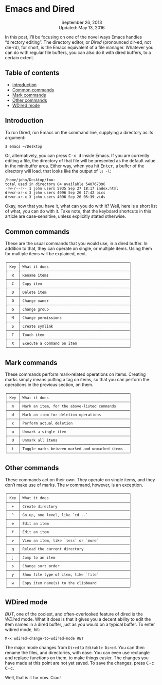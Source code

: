 Emacs and Dired
===============

<center>September 26, 2013</center>
<center>Updated: May 13, 2016</center>

In this post, I’ll be focusing on one of the novel ways Emacs handles
“directory editing”. The directory editor, or _Dired_ (pronounced
dir-ed, not die-rd), for short, is the Emacs equivalent of a file
manager. Whatever you can do with regular file buffers, you can also
do it with dired buffers, to a certain extent.


## Table of contents

* [Introduction](#introduction)
* [Common commands](#commoncommands)
* [Mark commands](#markcommands)
* [Other commands](#othercommands)
* [WDired mode](#wdired)


## Introduction <a name="introduction"></a>

To run Dired, run Emacs on the command line, supplying a directory as
its argument:

```bash
$ emacs ~/Desktop
```

Or, alternatively, you can press <kbd>C-x d</kbd> inside Emacs. If you
are currently editing a file, the directory of that file will be
presented as the default value in the minibuffer area. Either way,
when you hit <kbd>Enter</kbd>, a buffer of the directory will load,
that looks like the output of `ls -l`:

```
/home/john/Desktop/foo:
total used in directory 84 available 540767396
-rw-r--r-- 1 john users 5935 Sep 27 18:17 index.html
drwxr-xr-x 3 john users 4096 Sep 26 17:42 pics
drwxr-xr-x 3 john users 4096 Sep 26 05:39 vids
```

Okay, now that you have it, what can you do with it? Well, here is a
short list of what, you can do with it. Take note, that the keyboard
shortcuts in this article are case-sensitive, unless explicitly stated
otherwise.


## Common commands <a name="commoncommands"></a>

These are the usual commands that you would use, in a dired buffer. In
addition to that, they can operate on single, or multiple items. Using
them for multiple items will be explained, next.

```
┌─────┬──────────────────────────────────────────────────┐
│ Key │ What it does                                     │
├─────┼──────────────────────────────────────────────────┤
│  R  │ Rename items                                     │
├─────┼──────────────────────────────────────────────────┤
│  C  │ Copy item                                        │
├─────┼──────────────────────────────────────────────────┤
│  D  │ Delete item                                      │
├─────┼──────────────────────────────────────────────────┤
│  O  │ Change owner                                     │
├─────┼──────────────────────────────────────────────────┤
│  G  │ Change group                                     │
├─────┼──────────────────────────────────────────────────┤
│  M  │ Change permissions                               │
├─────┼──────────────────────────────────────────────────┤
│  S  │ Create symlink                                   │
├─────┼──────────────────────────────────────────────────┤
│  T  │ Touch item                                       │
├─────┼──────────────────────────────────────────────────┤
│  X  │ Execute a command on item                        │
└─────┴──────────────────────────────────────────────────┘
```

## Mark commands <a name="markcommands"></a>

These commands perform mark-related operations on items. Creating
marks simply means putting a tag on items, so that you can perform the
operations in the previous section, on them.

```
┌─────┬──────────────────────────────────────────────────┐
│ Key │ What it does                                     │
├─────┼──────────────────────────────────────────────────┤
│  m  │ Mark an item, for the above-listed commands      │
├─────┼──────────────────────────────────────────────────┤
│  d  │ Mark an item for deletion operations             │
├─────┼──────────────────────────────────────────────────┤
│  x  │ Perform actual deletion                          │
├─────┼──────────────────────────────────────────────────┤
│  u  │ Unmark a single item                             │
├─────┼──────────────────────────────────────────────────┤
│  U  │ Unmark all items                                 │
├─────┼──────────────────────────────────────────────────┤
│  t  │ Toggle marks between marked and unmarked items   │
└─────┴──────────────────────────────────────────────────┘
```


## Other commands <a name="othercommands"></a>

These commands act on their own. They operate on single items, and
they don’t make use of marks. The <kbd>w</kbd> command, however, is an
exception.

```
┌─────┬──────────────────────────────────────────────────┐
│ Key │ What it does                                     │
├─────┼──────────────────────────────────────────────────┤
│  +  │ Create directory                                 │
├─────┼──────────────────────────────────────────────────┤
│  ^  │ Go up, one level, like `cd ..`                   │
├─────┼──────────────────────────────────────────────────┤
│  e  │ Edit an item                                     │
├─────┼──────────────────────────────────────────────────┤
│  f  │ Edit an item                                     │
├─────┼──────────────────────────────────────────────────┤
│  v  │ View an item, like `less` or `more`              │
├─────┼──────────────────────────────────────────────────┤
│  g  │ Reload the current directory                     │
├─────┼──────────────────────────────────────────────────┤
│  j  │ Jump to an item                                  │
├─────┼──────────────────────────────────────────────────┤
│  s  │ Change sort order                                │
├─────┼──────────────────────────────────────────────────┤
│  y  │ Show file type of item, like `file`              │
├─────┼──────────────────────────────────────────────────┤
│  w  │ Copy item name(s) to the clipboard               │
└─────┴──────────────────────────────────────────────────┘
```

## WDired mode <a name="wdired"></a>

*BUT*, one of the coolest, and often-overlooked feature of dired is
the _WDired_ mode. What it does is that it gives you a decent ability
to edit the item names in a dired buffer, just as you would on a
typical buffer. To enter wdired mode, hit:

```
M-x wdired-change-to-wdired-mode RET
```

The major mode changes from `Dired` to `Editable Dired`. You can then
rename the files, and directories, with ease. You can even use
rectangle and replace functions on them, to make things easier. The
changes you have made at this point are not yet saved. To save the
changes, press <kbd>C-c C-c</kbd>.

Well, that is it for now. Ciao!
